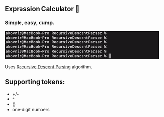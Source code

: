 ## Expression Calculator 🧮

### Simple, easy, dump.

![Example GIF](Doc/example.gif)

Uses [Recursive Descent Parsing](https://en.wikipedia.org/wiki/Recursive_descent_parser) algorithm.

## Supporting tokens:
- +/-
- \*
- ()
- one-digit numbers
